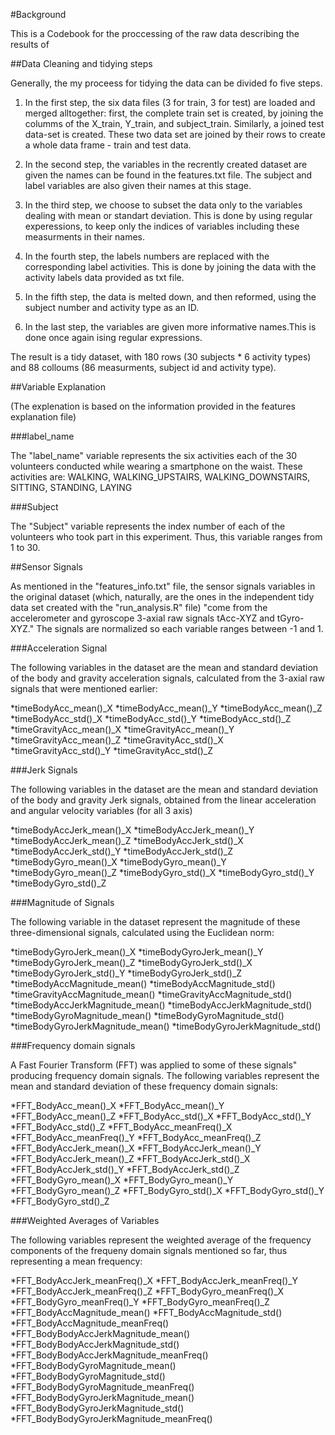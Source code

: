 

#Background

This is a Codebook for the proccessing of the raw data describing the results of 

##Data Cleaning and tidying steps

Generally, the my proceess for tidying the data can be divided fo five steps.

1. In the first step, the six data files (3 for train, 3 for test) are loaded and merged alltogether:
first, the complete train set is created, by joining the columms of the X_train, Y_train, and subject_train. Similarly, a joined test data-set is created. These two data set are joined by their rows to create a whole data frame - train and test data.

2. In the second step, the variables in the recrently created dataset are given the names can be found in the features.txt file. The subject and label variables are also given their names at this stage.

3. In the third step, we choose to subset the data only to the variables dealing with mean or standart deviation. This is done by using regular experessions, to keep only the indices of variables including these measurments in their names.

4. In the fourth step, the labels numbers are replaced with the corresponding label activities. This is done by joining the data with the activity labels data provided as txt file.

5. In the fifth step, the data is melted down, and then reformed, using the subject number and activity type as an ID.

6. In the last step, the variables are given more informative names.This is done once again ising regular expressions.

The result is a tidy dataset, with 180 rows (30 subjects * 6 activity types) and 88 colloums (86 measurments, subject id and activity type).

##Variable Explanation

(The explenation is based on the information provided in the features explanation file)




###label_name

The "label_name" variable represents the six activities each of the 30 volunteers conducted while wearing a smartphone on the waist. These activities are: WALKING, WALKING_UPSTAIRS, WALKING_DOWNSTAIRS, SITTING, STANDING, LAYING

###Subject

The "Subject" variable represents the index number of each of the volunteers who took part in this experiment. Thus, this variable ranges from 1 to 30.

##Sensor Signals


As mentioned in the "features_info.txt" file, the sensor signals variables in the original dataset (which, naturally, are the ones in the independent tidy data set created with the "run_analysis.R" file) "come from the accelerometer and gyroscope 3-axial raw signals tAcc-XYZ and tGyro-XYZ." The signals are normalized so each variable ranges between -1 and 1.

###Acceleration Signal

The following variables in the dataset are the mean and standard deviation of the body and gravity acceleration signals, calculated from the 3-axial raw signals that were mentioned earlier:

*timeBodyAcc_mean()_X
*timeBodyAcc_mean()_Y
*timeBodyAcc_mean()_Z
*timeBodyAcc_std()_X
*timeBodyAcc_std()_Y
*timeBodyAcc_std()_Z
*timeGravityAcc_mean()_X
*timeGravityAcc_mean()_Y
*timeGravityAcc_mean()_Z
*timeGravityAcc_std()_X
*timeGravityAcc_std()_Y
*timeGravityAcc_std()_Z

###Jerk Signals

The following variables in the dataset are the mean and standard deviation of the body and gravity Jerk signals, obtained from the linear acceleration and angular velocity variables (for all 3 axis)

*timeBodyAccJerk_mean()_X
*timeBodyAccJerk_mean()_Y
*timeBodyAccJerk_mean()_Z
*timeBodyAccJerk_std()_X
*timeBodyAccJerk_std()_Y
*timeBodyAccJerk_std()_Z
*timeBodyGyro_mean()_X
*timeBodyGyro_mean()_Y
*timeBodyGyro_mean()_Z
*timeBodyGyro_std()_X
*timeBodyGyro_std()_Y
*timeBodyGyro_std()_Z

###Magnitude of Signals

The following variable in the dataset represent the magnitude of these three-dimensional signals, calculated using the Euclidean norm:

*timeBodyGyroJerk_mean()_X
*timeBodyGyroJerk_mean()_Y
*timeBodyGyroJerk_mean()_Z
*timeBodyGyroJerk_std()_X
*timeBodyGyroJerk_std()_Y
*timeBodyGyroJerk_std()_Z
*timeBodyAccMagnitude_mean()
*timeBodyAccMagnitude_std()
*timeGravityAccMagnitude_mean()
*timeGravityAccMagnitude_std()
*timeBodyAccJerkMagnitude_mean()
*timeBodyAccJerkMagnitude_std()
*timeBodyGyroMagnitude_mean()
*timeBodyGyroMagnitude_std()
*timeBodyGyroJerkMagnitude_mean()
*timeBodyGyroJerkMagnitude_std()

###Frequency domain signals

A Fast Fourier Transform (FFT) was applied to some of these signals" producing frequency domain signals. The following variables represent the mean and standard deviation of these frequency domain signals:

*FFT_BodyAcc_mean()_X
*FFT_BodyAcc_mean()_Y
*FFT_BodyAcc_mean()_Z
*FFT_BodyAcc_std()_X
*FFT_BodyAcc_std()_Y
*FFT_BodyAcc_std()_Z
*FFT_BodyAcc_meanFreq()_X
*FFT_BodyAcc_meanFreq()_Y
*FFT_BodyAcc_meanFreq()_Z
*FFT_BodyAccJerk_mean()_X
*FFT_BodyAccJerk_mean()_Y
*FFT_BodyAccJerk_mean()_Z
*FFT_BodyAccJerk_std()_X
*FFT_BodyAccJerk_std()_Y
*FFT_BodyAccJerk_std()_Z
*FFT_BodyGyro_mean()_X
*FFT_BodyGyro_mean()_Y
*FFT_BodyGyro_mean()_Z
*FFT_BodyGyro_std()_X
*FFT_BodyGyro_std()_Y
*FFT_BodyGyro_std()_Z

###Weighted Averages of Variables

The following variables represent the weighted average of the frequency components of the frequeny domain signals mentioned so far, thus representing a mean frequency:

*FFT_BodyAccJerk_meanFreq()_X
*FFT_BodyAccJerk_meanFreq()_Y
*FFT_BodyAccJerk_meanFreq()_Z
*FFT_BodyGyro_meanFreq()_X
*FFT_BodyGyro_meanFreq()_Y
*FFT_BodyGyro_meanFreq()_Z
*FFT_BodyAccMagnitude_mean()
*FFT_BodyAccMagnitude_std()
*FFT_BodyAccMagnitude_meanFreq()
*FFT_BodyBodyAccJerkMagnitude_mean()
*FFT_BodyBodyAccJerkMagnitude_std()
*FFT_BodyBodyAccJerkMagnitude_meanFreq()
*FFT_BodyBodyGyroMagnitude_mean()
*FFT_BodyBodyGyroMagnitude_std()
*FFT_BodyBodyGyroMagnitude_meanFreq()
*FFT_BodyBodyGyroJerkMagnitude_mean()
*FFT_BodyBodyGyroJerkMagnitude_std()
*FFT_BodyBodyGyroJerkMagnitude_meanFreq()

